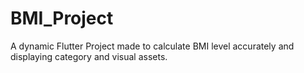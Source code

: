 # BMI_Project

A dynamic Flutter Project made to calculate BMI level accurately and displaying category and visual assets.
